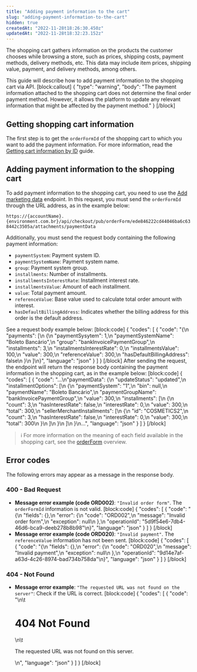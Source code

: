 ```yaml
---
title: "Adding payment information to the cart"
slug: "adding-payment-information-to-the-cart"
hidden: true
createdAt: "2022-11-28t18:26:30.450z"
updatedAt: "2022-11-28t18:32:23.152z"
---
```


The shopping cart gathers information on the products the customer chooses while browsing a store, such as prices, shipping costs, payment methods, delivery methods, etc. This data may include item prices, shipping value, payment, and delivery methods, among others.

This guide will describe how to add payment information to the shopping cart via API. [block:callout]
{
  "type": "warning",
  "body": "The payment information attached to the shopping cart does not determine the final order payment method. However, it allows the platform to update any relevant information that might be affected by the payment method."
}
[/block]
## Getting shopping cart information

The first step is to get the `orderFormId` of the shopping cart to which you want to add the payment information. For more information, read the [Getting cart information by ID](https://developers.vtex.com/vtex-rest-api/docs/get-cart-information-by-id) guide.

## Adding payment information to the shopping cart

To add payment information to the shopping cart, you need to use the [Add marketing data](https://developers.vtex.com/vtex-rest-api/reference/addpaymentdata) endpoint. In this request, you must send the `orderFormId` through the URL address, as in the example below:

`https://{accountName}.{environment.com.br}/api/checkout/pub/orderForm/ede846222cd44046ba6c638442c3505a/attachments/paymentData`

Additionally, you must send the request body containing the following payment information:

- `paymentSystem`: Payment system ID.
- `paymentSystemName`: Payment system name.
- `group`: Payment system group.
- `installments`: Number of installments.
- `installmentsInterestRate`: Installment interest rate.
- `installmentsValue`: Amount of each installment.
- `value`: Total payment amount.
- `referenceValue`: Base value used to calculate total order amount with interest.
- `hasDefaultBillingAddress`: Indicates whether the billing address for this order is the default address.

See a request body example below: [block:code]
{ "codes": [
    { "code": "{\n     \"payments\": [\n          {\n               \"paymentSysytem\": 1,\n               \"paymentSystemName\": \"Boleto Bancário\",\n               \"group\": \"bankInvoicePaymentGroup\",\n               \"installments\": 3,\n               \"installmentsInterestRate\": 0,\n               \"installmentsValue\": 100,\n               \"value\": 300,\n               \"referenceValue\": 300,\n               \"hasDefaultBillingAddress\": false\n          }\n     ]\n}", "language": "json" } ] } [/block] After sending the request, the endpoint will return the response body containing the payment information in the shopping cart, as in the example below: [block:code]
{ "codes": [
    { "code": "...\n\"paymentData\": {\n        \"updateStatus\": \"updated\",\n        \"installmentOptions\": [\n            {\n                \"paymentSystem\": \"1\",\n                \"bin\": null,\n                \"paymentName\":  \"Boleto Bancário\",\n                \"paymentGroupName\": \"bankInvoicePaymentGroup\",\n                \"value\": 300,\n                \"installments\": [\n                    {\n                        \"count\": 3,\n                        \"hasInterestRate\": false,\n                        \"interestRate\": 0,\n                        \"value\": 300,\n                        \"total\": 300,\n                        \"sellerMerchantInstallments\": [\n                            {\n                                \"id\": \"COSMETICS2\",\n                                \"count\": 3,\n                                \"hasInterestRate\": false,\n                                \"interestRate\": 0,\n                                \"value\": 300,\n                                \"total\": 300\n                            }\n                        ]\n                    }\n                ]\n            }\n...", "language": "json" } ] } [/block]

> ℹ️️ For more information on the meaning of each field available in the shopping cart, see the [orderForm](https://developers.vtex.com/docs/guides/orderform-fields) overview.

## Error codes

The following errors may appear as a message in the response body.

### 400 - Bad Request

- **Message error example (code ORD002)**: `"Invalid order form"`. The `orderFormId` information is not valid. [block:code]
{ "codes": [
  { "code": "{\n    \"fields\": {},\n    \"error\": {\n        \"code\": \"ORD002\",\n        \"message\": \"Invalid order form\",\n        \"exception\": null\n    },\n    \"operationId\": \"5d9f54e6-7db4-46d6-bca9-deeb278b8b98\"\n}", "language": "json" } ] } [/block]
- **Message error example (code ORD020)**: `"Invalid payment"`. The `referenceValue` information has not been sent. [block:code]
{ "codes": [
  { "code": "{\n    \"fields\": {},\n    \"error\": {\n        \"code\": \"ORD020\",\n        \"message\": \"Invalid payment\",\n        \"exception\": null\n    },\n    \"operationId\": \"9d14e7af-a63d-4c26-8974-bad734b758da\"\n}", "language": "json" } ] } [/block]
### 404 - Not Found

- **Message error example**: `"The requested URL was not found on the server"`: Check if the URL is correct. [block:code]
{
"codes": [
  {
    "code": "<body>\n\t<h1>404 Not Found</h1>\n\t<p>The requested URL was not found on this server.</p>\n</body>",
    "language": "json"
  }
] } [/block]
